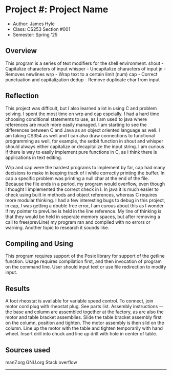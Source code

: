 # Project #: Project Name

* Author: James Hyle
* Class: CS253 Section #001
* Semester: Spring '25

## Overview

This program is a series of text modifiers for the shell environment.
shout           - Capitalize characters of input
whisper         - Uncapitalize characters of input
jn              - Removes newlines
wrp <num>       - Wrap text to a certain limit (num)
cap             - Correct punctuation and capitalization
dedup <char>    - Remove duplicate char from input

## Reflection

This project was difficult, but I also learned a lot in using C and problem solving. I spent the most time on wrp and cap espcially. I had a hard time choosing conditional statements to use, as I am used to java where references are much more easily managed. I am starting to see the differences between C and Java as an object oriented language as well. I am taking CS354 as well and I can also draw connections to functional programming as well, for example, the setbit function in shout and whisper should always either capitalize or decapitalize the input string. I am curious if there is way to easily implement pure functions in C, as I think there is applications in text editing.

Wrp and cap were the hardest programs to implement by far, cap had many decisions to make in keeping track of i while correctly printing the buffer. In cap a specific problem was printing a null char at the end of the file. Because the file ends in a period, my program would overflow, even though I thought I implemented the correct check in I. In java it is much easier to check using built in methods and object references, whereas C requires more modular thinking. I had a few interesting bugs to debug in this project, in cap, I was getting a double free error, I am curous about this as I wonder if my pointer to prevLine is held in the line reference. My line of thinking is that they would be held in seperate memory spaces, but after removing a call to free(prevLine) my program ran and compiled with no errors or warning. Another topic to research it sounds like.

## Compiling and Using

This program requires support of the Posix library for support of the getline function. Usage requires compilation first, and then invocation of program on the command line. User should input text or use file redirection to modify input.

## Results

A foot rheostat is available for
variable speed control. To connect, join
motor cord plug with rheostat plug. See
parts list. Assembly instructions -- the
base and column are assembled together
at the factory, as are also the motor
and table bracket assemblies. Slide the
table bracket assembly first on the
column, position and tighten. The motor
assembly is then slid on the column.
Line up the motor with the table and
tighten temporarily with hand wheel.
Insert drill into chuck and line up
drill with hole in center of table.


## Sources used

man7.org
GNU.org
Stack overflow

----------